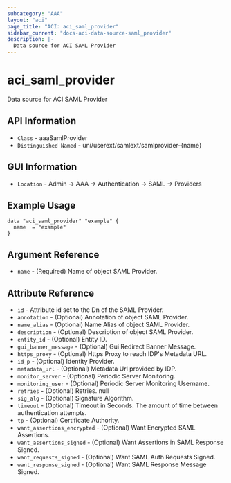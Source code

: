 ```yaml
---
subcategory: "AAA"
layout: "aci"
page_title: "ACI: aci_saml_provider"
sidebar_current: "docs-aci-data-source-saml_provider"
description: |-
  Data source for ACI SAML Provider
---
```


# aci_saml_provider #

Data source for ACI SAML Provider


## API Information ##

* `Class` - aaaSamlProvider
* `Distinguished Named` - uni/userext/samlext/samlprovider-{name}

## GUI Information ##

* `Location` - Admin -> AAA -> Authentication -> SAML -> Providers



## Example Usage ##

```hcl
data "aci_saml_provider" "example" {
  name  = "example"
}
```

## Argument Reference ##

* `name` - (Required) Name of object SAML Provider.

## Attribute Reference ##
* `id` - Attribute id set to the Dn of the SAML Provider.
* `annotation` - (Optional) Annotation of object SAML Provider.
* `name_alias` - (Optional) Name Alias of object SAML Provider.
* `description` - (Optional) Description of object SAML Provider.
* `entity_id` - (Optional) Entity ID. 
* `gui_banner_message` - (Optional) Gui Redirect Banner Message. 
* `https_proxy` - (Optional) Https Proxy to reach IDP's Metadata URL. 
* `id_p` - (Optional) Identity Provider. 
* `metadata_url` - (Optional) Metadata Url provided by IDP. 
* `monitor_server` - (Optional) Periodic Server Monitoring. 
* `monitoring_user` - (Optional) Periodic Server Monitoring Username. 
* `retries` - (Optional) Retries. null
* `sig_alg` - (Optional) Signature Algorithm. 
* `timeout` - (Optional) Timeout in Seconds. The amount of time between authentication attempts.
* `tp` - (Optional) Certificate Authority. 
* `want_assertions_encrypted` - (Optional) Want Encrypted SAML Assertions. 
* `want_assertions_signed` - (Optional) Want Assertions in SAML Response Signed. 
* `want_requests_signed` - (Optional) Want SAML Auth Requests Signed. 
* `want_response_signed` - (Optional) Want SAML Response Message Signed. 
